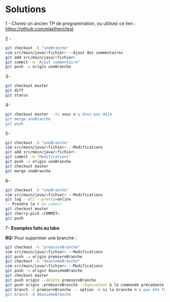 # Solutions

1 - Clonez un ancien TP de programmation, ou utilisez ce lien : 
https://github.com/elaelheni/test

2 - 
```sh
git checkout -b "uneBranche"
vim src/main/java/<fichier> --Ajout des commentaires
git add src/main/java/<fichier>
git commit -m "Ajout commentaire"
git push -u origin uneBranche
```

3-
```sh
git checkout master
git diff
git status
```

4-

```sh
git checkout master --Si vous n'y êtes pas déjà
git merge uneBranche
git push
```

5-
```sh
git checkout -b "uneBranche"
vim src/main/java/<fichier> --Modifications
git add src/main/java/<fichier>
git commit -m "Modifications"
git push -u origin uneBranche
git checkout master
git merge uneBranche
```

6-
```sh
git checkout -b "uneBranche"
vim src/main/java/<fichier> --Modifications
git log --all --pretty=online 
-- Prendre le # du commit
git checkout master 
git cherry-pick <COMMIT>
git push
```

7-
**Exemples faits au labo**











**RQ:** Pour supprimer une branche :
```sh
git checkout -b "premiereBranche"
vim src/main/java/<fichier> --Modifications
git push -u origin premiereBranche
git checkout -b "deuxiemeBranche"
vim src/main/java/<fichier> --Modifications
git push -u origin deuxiemeBranche
git checkout master
git push origin --delete premiereBranche
git push origin :premiereBranche --Équivalent à la commande précedante
git branch -d premiereBranche -- option -D si la branche n'a pas été fusionnée
git branch -d deuxiemeBranche
```

